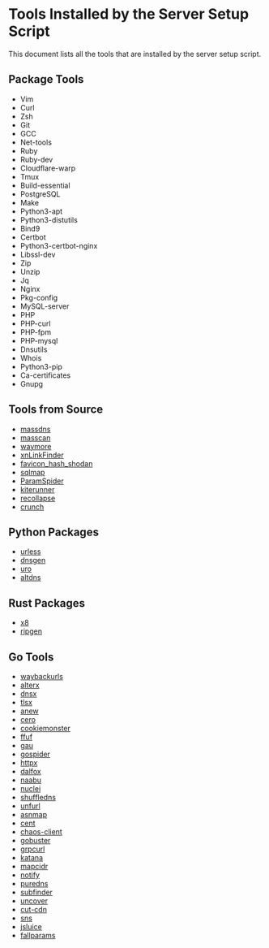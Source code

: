 # Tools Installed by the Server Setup Script

This document lists all the tools that are installed by the server setup script.

## Package Tools

- Vim
- Curl
- Zsh
- Git
- GCC
- Net-tools
- Ruby
- Ruby-dev
- Cloudflare-warp
- Tmux
- Build-essential
- PostgreSQL
- Make
- Python3-apt
- Python3-distutils
- Bind9
- Certbot
- Python3-certbot-nginx
- Libssl-dev
- Zip
- Unzip
- Jq
- Nginx
- Pkg-config
- MySQL-server
- PHP
- PHP-curl
- PHP-fpm
- PHP-mysql
- Dnsutils
- Whois
- Python3-pip
- Ca-certificates
- Gnupg

## Tools from Source

- [massdns](https://github.com/blechschmidt/massdns)
- [masscan](https://github.com/robertdavidgraham/masscan)
- [waymore](https://github.com/xnl-h4ck3r/waymore)
- [xnLinkFinder](https://github.com/xnl-h4ck3r/xnLinkFinder)
- [favicon_hash_shodan](https://github.com/phor3nsic/favicon_hash_shodan)
- [sqlmap](https://github.com/sqlmapproject/sqlmap)
- [ParamSpider](https://github.com/devanshbatham/ParamSpider)
- [kiterunner](https://github.com/assetnote/kiterunner)
- [recollapse](https://github.com/0xacb/recollapse)
- [crunch](https://github.com/jim3ma/crunch)

## Python Packages

- [urless](https://github.com/xnl-h4ck3r/urless)
- [dnsgen](https://github.com/AlephNullSK/dnsgen/tree/master/dnsgen)
- [uro](https://github.com/s0md3v/uro)
- [altdns](https://github.com/infosec-au/altdns)

## Rust Packages

- [x8](https://github.com/Sh1Yo/x8)
- [ripgen](https://github.com/resyncgg/ripgen)

## Go Tools

- [waybackurls](https://github.com/tomnomnom/waybackurls)
- [alterx](https://github.com/projectdiscovery/alterx)
- [dnsx](https://github.com/projectdiscovery/dnsx)
- [tlsx](https://github.com/projectdiscovery/tlsx)
- [anew](https://github.com/tomnomnom/anew)
- [cero](https://github.com/glebarez/cero)
- [cookiemonster](https://github.com/iangcarroll/cookiemonster)
- [ffuf](https://github.com/ffuf/ffuf)
- [gau](https://github.com/lc/gau)
- [gospider](https://github.com/jaeles-project/gospider)
- [httpx](https://github.com/projectdiscovery/httpx)
- [dalfox](https://github.com/hahwul/dalfox)
- [naabu](https://github.com/projectdiscovery/naabu)
- [nuclei](https://github.com/projectdiscovery/nuclei)
- [shuffledns](https://github.com/projectdiscovery/shuffledns)
- [unfurl](https://github.com/tomnomnom/unfurl)
- [asnmap](https://github.com/projectdiscovery/asnmap)
- [cent](https://github.com/xm1k3/cent)
- [chaos-client](https://github.com/projectdiscovery/chaos-client)
- [gobuster](https://github.com/OJ/gobuster)
- [grpcurl](https://github.com/fullstorydev/grpcurl)
- [katana](https://github.com/projectdiscovery/katana)
- [mapcidr](https://github.com/projectdiscovery/mapcidr)
- [notify](https://github.com/projectdiscovery/notify)
- [puredns](https://github.com/d3mondev/puredns)
- [subfinder](https://github.com/projectdiscovery/subfinder)
- [uncover](https://github.com/projectdiscovery/uncover)
- [cut-cdn](https://github.com/ImAyrix/cut-cdn)
- [sns](https://github.com/sw33tLie/sns)
- [jsluice](https://github.com/BishopFox/jsluice)
- [fallparams](https://github.com/ImAyrix/fallparams)
